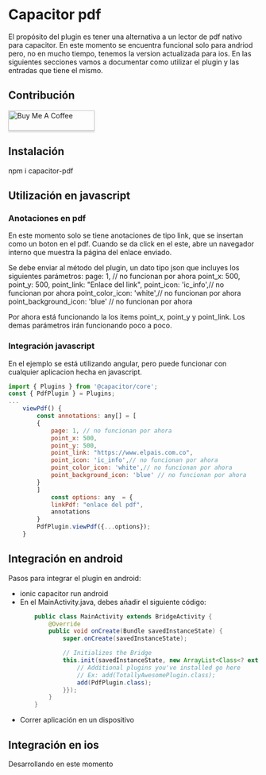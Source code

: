 # Capacitor pdf

El propósito del plugin es tener una alternativa a un lector de pdf nativo para capacitor. En este momento se encuentra funcional solo para andriod pero, no en mucho tiempo, tenemos la version actualizada para ios. En las siguientes secciones vamos a documentar como utilizar el plugin y las entradas que tiene el mismo.

## Contribución

<a href="https://www.buymeacoffee.com/jhonarlexo" target="_blank"><img src="https://www.buymeacoffee.com/assets/img/custom_images/orange_img.png" alt="Buy Me A Coffee" style="height: 41px !important;width: 174px !important;box-shadow: 0px 3px 2px 0px rgba(190, 190, 190, 0.5) !important;-webkit-box-shadow: 0px 3px 2px 0px rgba(190, 190, 190, 0.5) !important;" ></a>

## Instalación

npm i capacitor-pdf

## Utilización en javascript

### Anotaciones en pdf

En este momento solo se tiene anotaciones de tipo link, que se insertan como un boton en el pdf. Cuando se da click en el este, abre un navegador interno que muestra la página del enlace enviado.

Se debe enviar al método del plugin, un dato tipo json que incluyes los siguientes parámetros:
page: 1, // no funcionan por ahora
point_x: 500,
point_y: 500,
point_link: "Enlace del link",
point_icon: 'ic_info',// no funcionan por ahora
point_color_icon: 'white',// no funcionan por ahora
point_background_icon: 'blue' // no funcionan por ahora

Por ahora está funcionando la los items point_x, point_y y point_link. Los demas parámetros irán funcionando poco a poco.

### Integración javascript

En el ejemplo se está utilizando angular, pero puede funcionar con cualquier aplicacion hecha en javascript.

```Javascript
import { Plugins } from '@capacitor/core';
const { PdfPlugin } = Plugins;
...
    viewPdf() {
        const annotations: any[] = [
        {
            page: 1, // no funcionan por ahora
            point_x: 500,
            point_y: 500,
            point_link: "https://www.elpais.com.co",
            point_icon: 'ic_info',// no funcionan por ahora
            point_color_icon: 'white',// no funcionan por ahora
            point_background_icon: 'blue' // no funcionan por ahora
        }
        ]
            const options: any  = {
            linkPdf: "enlace del pdf",
            annotations
        }
        PdfPlugin.viewPdf({...options});
    }
```

## Integración en android

Pasos para integrar el plugin en android:

- ionic capacitor run android
- En el MainActivity.java, debes añadir el siguiente código:
    ```Java
        public class MainActivity extends BridgeActivity {
            @Override
            public void onCreate(Bundle savedInstanceState) {
                super.onCreate(savedInstanceState);

                // Initializes the Bridge
                this.init(savedInstanceState, new ArrayList<Class<? extends Plugin>>() {{
                    // Additional plugins you've installed go here
                    // Ex: add(TotallyAwesomePlugin.class);
                    add(PdfPlugin.class);
                }});
            }
        }
    ```
- Correr aplicación en un dispositivo

## Integración en ios

Desarrollando en este momento
    

